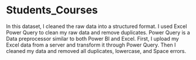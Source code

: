 # Students_Courses
In this dataset, I cleaned the raw data into a structured format.
I used Excel Power Query to clean my raw data and remove duplicates.
Power Query is a Data preprocessor similar to both Power BI and Excel.
First, I upload my Excel data from a server and transform it through Power Query.
Then I cleaned my data and removed all duplicates, lowercase, and Space errors.

